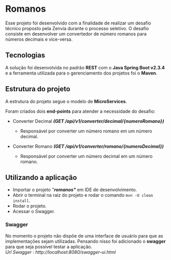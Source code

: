 # Romanos

Esse projeto foi desenvolvido com a finalidade de realizar um desafio técnico proposto pela Zenvia durante o processo seletivo. O desafio consiste em desenvolver um convertedor de número romanos para números decimais e vice-versa. 


## Tecnologias 
A solução foi desenvolvida no padrão **REST** com o **Java Spring Boot v2.3.4** e a ferramenta utilizada para o gerenciamento dos projetos foi o **Maven**.

## Estrutura do projeto
A estrutura do projeto segue o modelo de **MicroServices**.

Foram criados dois **end-points** para atender a necessidade do desafio:

 -  Converter Decimal  ***(GET /api/v1/converter/decimal/{numeroRomano})***
	 - Responsável por converter um número romano em um número decimal.
	  
  -  Converter Romano ***(GET /api/v1/converter/romano/{numeroDecimal})***
	 - Responsável por converter um número decimal em um número romano.

## Utilizando a aplicação

 - Importar o projeto "***romanos"***  em IDE de desenvolvimento.
 - Abrir o terminal na raiz do projeto e rodar o comando `mvn -U clean install`.
 - Rodar o projeto.
 -  Acessar o Swagger.

### Swagger
No momento o projeto não dispõe de uma interface de usuário para que as implementações sejam utilizadas. Pensando nisso foi adicionado o **swagger** para que seja possível testar a aplicação.  
*Url Swagger : *http://localhost:8080/swagger-ui.html**

